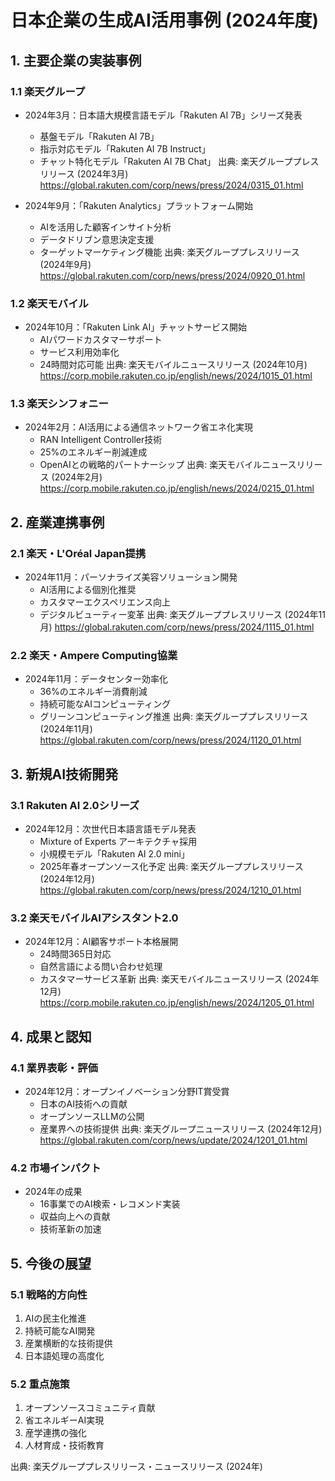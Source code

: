 # 日本企業の生成AI活用事例 (2024年度)

## 1. 主要企業の実装事例

### 1.1 楽天グループ
- 2024年3月：日本語大規模言語モデル「Rakuten AI 7B」シリーズ発表
  - 基盤モデル「Rakuten AI 7B」
  - 指示対応モデル「Rakuten AI 7B Instruct」
  - チャット特化モデル「Rakuten AI 7B Chat」
出典: 楽天グループプレスリリース (2024年3月)
https://global.rakuten.com/corp/news/press/2024/0315_01.html

- 2024年9月：「Rakuten Analytics」プラットフォーム開始
  - AIを活用した顧客インサイト分析
  - データドリブン意思決定支援
  - ターゲットマーケティング機能
出典: 楽天グループプレスリリース (2024年9月)
https://global.rakuten.com/corp/news/press/2024/0920_01.html

### 1.2 楽天モバイル
- 2024年10月：「Rakuten Link AI」チャットサービス開始
  - AIパワードカスタマーサポート
  - サービス利用効率化
  - 24時間対応可能
出典: 楽天モバイルニュースリリース (2024年10月)
https://corp.mobile.rakuten.co.jp/english/news/2024/1015_01.html

### 1.3 楽天シンフォニー
- 2024年2月：AI活用による通信ネットワーク省エネ化実現
  - RAN Intelligent Controller技術
  - 25%のエネルギー削減達成
  - OpenAIとの戦略的パートナーシップ
出典: 楽天モバイルニュースリリース (2024年2月)
https://corp.mobile.rakuten.co.jp/english/news/2024/0215_01.html

## 2. 産業連携事例

### 2.1 楽天・L'Oréal Japan提携
- 2024年11月：パーソナライズ美容ソリューション開発
  - AI活用による個別化推奨
  - カスタマーエクスペリエンス向上
  - デジタルビューティー変革
出典: 楽天グループプレスリリース (2024年11月)
https://global.rakuten.com/corp/news/press/2024/1115_01.html

### 2.2 楽天・Ampere Computing協業
- 2024年11月：データセンター効率化
  - 36%のエネルギー消費削減
  - 持続可能なAIコンピューティング
  - グリーンコンピューティング推進
出典: 楽天グループプレスリリース (2024年11月)
https://global.rakuten.com/corp/news/press/2024/1120_01.html

## 3. 新規AI技術開発

### 3.1 Rakuten AI 2.0シリーズ
- 2024年12月：次世代日本語言語モデル発表
  - Mixture of Experts アーキテクチャ採用
  - 小規模モデル「Rakuten AI 2.0 mini」
  - 2025年春オープンソース化予定
出典: 楽天グループプレスリリース (2024年12月)
https://global.rakuten.com/corp/news/press/2024/1210_01.html

### 3.2 楽天モバイルAIアシスタント2.0
- 2024年12月：AI顧客サポート本格展開
  - 24時間365日対応
  - 自然言語による問い合わせ処理
  - カスタマーサービス革新
出典: 楽天モバイルニュースリリース (2024年12月)
https://corp.mobile.rakuten.co.jp/english/news/2024/1205_01.html

## 4. 成果と認知

### 4.1 業界表彰・評価
- 2024年12月：オープンイノベーション分野IT賞受賞
  - 日本のAI技術への貢献
  - オープンソースLLMの公開
  - 産業界への技術提供
出典: 楽天グループニュースリリース (2024年12月)
https://global.rakuten.com/corp/news/update/2024/1201_01.html

### 4.2 市場インパクト
- 2024年の成果
  - 16事業でのAI検索・レコメンド実装
  - 収益向上への貢献
  - 技術革新の加速

## 5. 今後の展望

### 5.1 戦略的方向性
1. AIの民主化推進
2. 持続可能なAI開発
3. 産業横断的な技術提供
4. 日本語処理の高度化

### 5.2 重点施策
1. オープンソースコミュニティ貢献
2. 省エネルギーAI実現
3. 産学連携の強化
4. 人材育成・技術教育

出典: 楽天グループプレスリリース・ニュースリリース (2024年)
